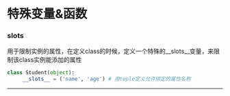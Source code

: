 # 特殊变量&函数
### __slots__
用于限制实例的属性，在定义class的时候，定义一个特殊的__slots__变量，来限制该class实例能添加的属性
```python
class Student(object):
     __slots__ = ('name', 'age') # 用tuple定义允许绑定的属性名称
```
***
### 
